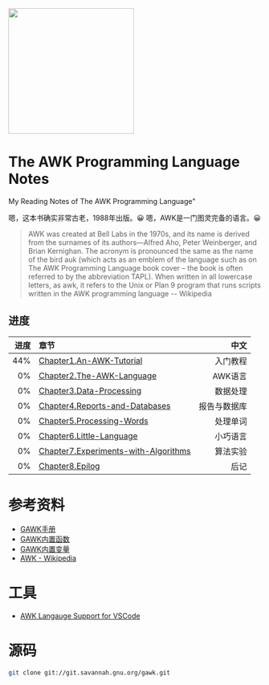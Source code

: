 <img src="https://user-images.githubusercontent.com/782871/65561353-ae00d000-df74-11e9-8a18-dc5579add85e.png" width="250"/>

# The AWK Programming Language Notes
My Reading Notes of The AWK Programming Language"

嗯，这本书确实非常古老，1988年出版。:grinning:
嗯，AWK是一门图灵完备的语言。:grinning:

> AWK was created at Bell Labs in the 1970s, and its name is derived from the surnames of its authors—Alfred Aho, Peter Weinberger, and Brian Kernighan. The acronym is pronounced the same as the name of the bird auk (which acts as an emblem of the language such as on The AWK Programming Language book cover – the book is often referred to by the abbreviation TAPL). When written in all lowercase letters, as awk, it refers to the Unix or Plan 9 program that runs scripts written in the AWK programming language -- Wikipedia

## 进度

  进度 | 章节 | 中文
---:|:---|---:
 44% | [Chapter1.An-AWK-Tutorial](Chapter1.An-AWK-Tutorial.md) | 入门教程
  0% | [Chapter2.The-AWK-Language](Chapter2.The-AWK-Language.md) | AWK语言
  0% | [Chapter3.Data-Processing](Chapter3.Data-Processing.md) | 数据处理
  0% | [Chapter4.Reports-and-Databases](Chapter4.Reports-and-Databases.md) | 报告与数据库
  0% | [Chapter5.Processing-Words](Chapter5.Processing-Words.md) | 处理单词
  0% | [Chapter6.Little-Language](Chapter6.Little-Language.md) | 小巧语言
  0% | [Chapter7.Experiments-with-Algorithms](Chapter7.Experiments-with-Algorithms.md) | 算法实验
  0% | [Chapter8.Epilog](Chapter8.Epilog.md) | 后记

  # 参考资料
  - [GAWK手册](https://www.gnu.org/software/gawk/manual/gawk.html)
  - [GAWK内置函数](https://www.gnu.org/software/gawk/manual/html_node/Functions.html#Functions)
  - [GAWK内置变量](https://www.gnu.org/software/gawk/manual/html_node/Built_002din-Variables.html#Built_002din-Variables)
  - [AWK - Wikipedia](https://en.wikipedia.org/wiki/AWK)

  # 工具

  - [AWK Langauge Support for VSCode](https://marketplace.visualstudio.com/items?itemName=luggage66.awk)

  # 源码
  
  ```bash
  git clone git://git.savannah.gnu.org/gawk.git
  ```